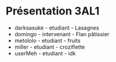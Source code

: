 # Présentation 3AL1

- darksasuke - etudiant - Lasagnes
- domingo - intervenant - Flan pâtissier
- metololo - etudiant - fruits
- miller - etudiant - croziflette
- userMeh - etudiant - idk
